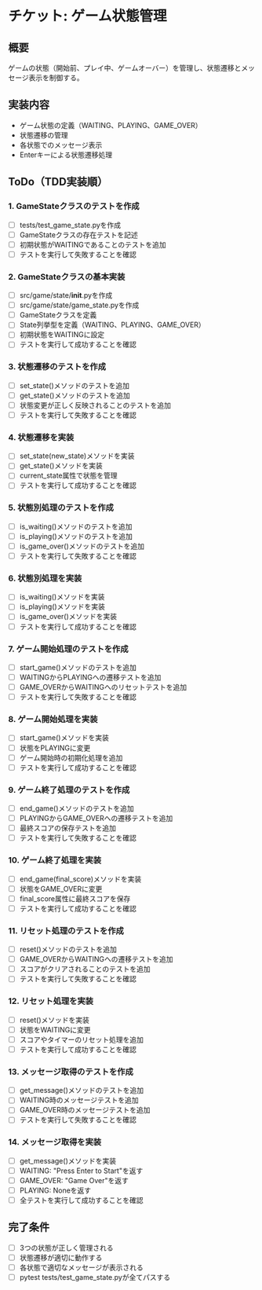 # チケット: ゲーム状態管理

## 概要
ゲームの状態（開始前、プレイ中、ゲームオーバー）を管理し、状態遷移とメッセージ表示を制御する。

## 実装内容
- ゲーム状態の定義（WAITING、PLAYING、GAME_OVER）
- 状態遷移の管理
- 各状態でのメッセージ表示
- Enterキーによる状態遷移処理

## ToDo（TDD実装順）

### 1. GameStateクラスのテストを作成
- [ ] tests/test_game_state.pyを作成
- [ ] GameStateクラスの存在テストを記述
- [ ] 初期状態がWAITINGであることのテストを追加
- [ ] テストを実行して失敗することを確認

### 2. GameStateクラスの基本実装
- [ ] src/game/state/__init__.pyを作成
- [ ] src/game/state/game_state.pyを作成
- [ ] GameStateクラスを定義
- [ ] State列挙型を定義（WAITING、PLAYING、GAME_OVER）
- [ ] 初期状態をWAITINGに設定
- [ ] テストを実行して成功することを確認

### 3. 状態遷移のテストを作成
- [ ] set_state()メソッドのテストを追加
- [ ] get_state()メソッドのテストを追加
- [ ] 状態変更が正しく反映されることのテストを追加
- [ ] テストを実行して失敗することを確認

### 4. 状態遷移を実装
- [ ] set_state(new_state)メソッドを実装
- [ ] get_state()メソッドを実装
- [ ] current_state属性で状態を管理
- [ ] テストを実行して成功することを確認

### 5. 状態別処理のテストを作成
- [ ] is_waiting()メソッドのテストを追加
- [ ] is_playing()メソッドのテストを追加
- [ ] is_game_over()メソッドのテストを追加
- [ ] テストを実行して失敗することを確認

### 6. 状態別処理を実装
- [ ] is_waiting()メソッドを実装
- [ ] is_playing()メソッドを実装
- [ ] is_game_over()メソッドを実装
- [ ] テストを実行して成功することを確認

### 7. ゲーム開始処理のテストを作成
- [ ] start_game()メソッドのテストを追加
- [ ] WAITINGからPLAYINGへの遷移テストを追加
- [ ] GAME_OVERからWAITINGへのリセットテストを追加
- [ ] テストを実行して失敗することを確認

### 8. ゲーム開始処理を実装
- [ ] start_game()メソッドを実装
- [ ] 状態をPLAYINGに変更
- [ ] ゲーム開始時の初期化処理を追加
- [ ] テストを実行して成功することを確認

### 9. ゲーム終了処理のテストを作成
- [ ] end_game()メソッドのテストを追加
- [ ] PLAYINGからGAME_OVERへの遷移テストを追加
- [ ] 最終スコアの保存テストを追加
- [ ] テストを実行して失敗することを確認

### 10. ゲーム終了処理を実装
- [ ] end_game(final_score)メソッドを実装
- [ ] 状態をGAME_OVERに変更
- [ ] final_score属性に最終スコアを保存
- [ ] テストを実行して成功することを確認

### 11. リセット処理のテストを作成
- [ ] reset()メソッドのテストを追加
- [ ] GAME_OVERからWAITINGへの遷移テストを追加
- [ ] スコアがクリアされることのテストを追加
- [ ] テストを実行して失敗することを確認

### 12. リセット処理を実装
- [ ] reset()メソッドを実装
- [ ] 状態をWAITINGに変更
- [ ] スコアやタイマーのリセット処理を追加
- [ ] テストを実行して成功することを確認

### 13. メッセージ取得のテストを作成
- [ ] get_message()メソッドのテストを追加
- [ ] WAITING時のメッセージテストを追加
- [ ] GAME_OVER時のメッセージテストを追加
- [ ] テストを実行して失敗することを確認

### 14. メッセージ取得を実装
- [ ] get_message()メソッドを実装
- [ ] WAITING: "Press Enter to Start"を返す
- [ ] GAME_OVER: "Game Over"を返す
- [ ] PLAYING: Noneを返す
- [ ] 全テストを実行して成功することを確認

## 完了条件
- [ ] 3つの状態が正しく管理される
- [ ] 状態遷移が適切に動作する
- [ ] 各状態で適切なメッセージが表示される
- [ ] pytest tests/test_game_state.pyが全てパスする
